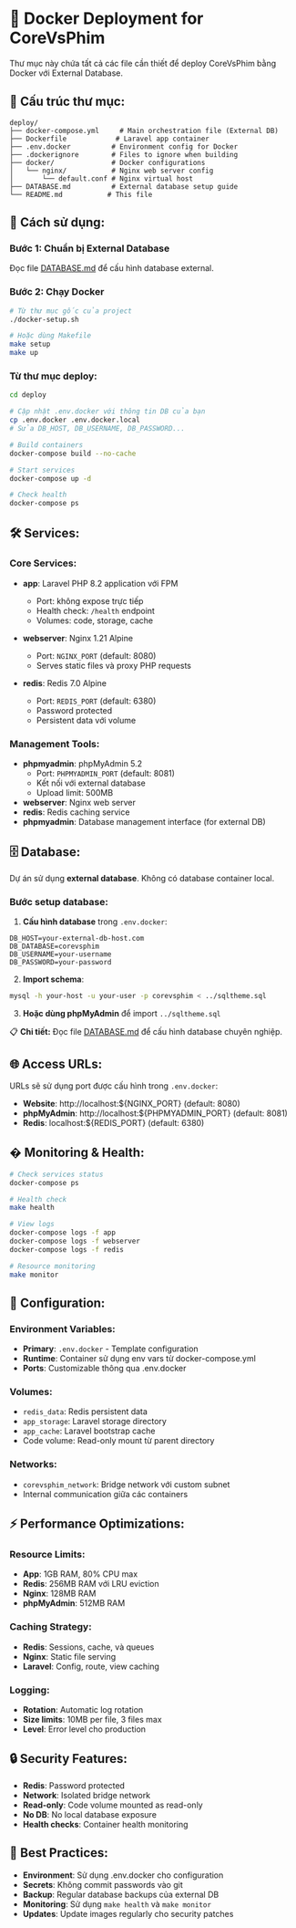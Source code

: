 # 🐳 Docker Deployment for CoreVsPhim

Thư mục này chứa tất cả các file cần thiết để deploy CoreVsPhim bằng Docker với External Database.

## 📁 Cấu trúc thư mục:

```
deploy/
├── docker-compose.yml     # Main orchestration file (External DB)
├── Dockerfile            # Laravel app container
├── .env.docker          # Environment config for Docker
├── .dockerignore        # Files to ignore when building
├── docker/              # Docker configurations
│   └── nginx/           # Nginx web server config
│       └── default.conf # Nginx virtual host
├── DATABASE.md          # External database setup guide
└── README.md           # This file
```

## 🚀 Cách sử dụng:

### Bước 1: Chuẩn bị External Database
Đọc file [DATABASE.md](DATABASE.md) để cấu hình database external.

### Bước 2: Chạy Docker
```bash
# Từ thư mục gốc của project
./docker-setup.sh

# Hoặc dùng Makefile
make setup
make up
```

### Từ thư mục deploy:
```bash
cd deploy

# Cập nhật .env.docker với thông tin DB của bạn
cp .env.docker .env.docker.local
# Sửa DB_HOST, DB_USERNAME, DB_PASSWORD...

# Build containers
docker-compose build --no-cache

# Start services
docker-compose up -d

# Check health
docker-compose ps
```

## 🛠️ Services:

### Core Services:
- **app**: Laravel PHP 8.2 application với FPM
  - Port: không expose trực tiếp
  - Health check: `/health` endpoint
  - Volumes: code, storage, cache
  
- **webserver**: Nginx 1.21 Alpine
  - Port: `NGINX_PORT` (default: 8080)
  - Serves static files và proxy PHP requests
  
- **redis**: Redis 7.0 Alpine
  - Port: `REDIS_PORT` (default: 6380)
  - Password protected
  - Persistent data với volume
  
### Management Tools:
- **phpmyadmin**: phpMyAdmin 5.2
  - Port: `PHPMYADMIN_PORT` (default: 8081)
  - Kết nối với external database
  - Upload limit: 500MB
- **webserver**: Nginx web server  
- **redis**: Redis caching service
- **phpmyadmin**: Database management interface (for external DB)

## 🗄️ Database:

Dự án sử dụng **external database**. Không có database container local.

### Bước setup database:

1. **Cấu hình database** trong `.env.docker`:
```env
DB_HOST=your-external-db-host.com
DB_DATABASE=corevsphim
DB_USERNAME=your-username
DB_PASSWORD=your-password
```

2. **Import schema**: 
```bash
mysql -h your-host -u your-user -p corevsphim < ../sqltheme.sql
```

3. **Hoặc dùng phpMyAdmin** để import `../sqltheme.sql`

📋 **Chi tiết:** Đọc file [DATABASE.md](DATABASE.md) để cấu hình database chuyên nghiệp.

## 🌐 Access URLs:

URLs sẽ sử dụng port được cấu hình trong `.env.docker`:

- **Website**: http://localhost:${NGINX_PORT} (default: 8080)
- **phpMyAdmin**: http://localhost:${PHPMYADMIN_PORT} (default: 8081)  
- **Redis**: localhost:${REDIS_PORT} (default: 6380)

## � Monitoring & Health:

```bash
# Check services status
docker-compose ps

# Health check
make health

# View logs
docker-compose logs -f app
docker-compose logs -f webserver
docker-compose logs -f redis

# Resource monitoring
make monitor
```

## 🔧 Configuration:

### Environment Variables:
- **Primary**: `.env.docker` - Template configuration
- **Runtime**: Container sử dụng env vars từ docker-compose.yml
- **Ports**: Customizable thông qua .env.docker

### Volumes:
- `redis_data`: Redis persistent data
- `app_storage`: Laravel storage directory
- `app_cache`: Laravel bootstrap cache
- Code volume: Read-only mount từ parent directory

### Networks:
- `corevsphim_network`: Bridge network với custom subnet
- Internal communication giữa các containers

## ⚡ Performance Optimizations:

### Resource Limits:
- **App**: 1GB RAM, 80% CPU max
- **Redis**: 256MB RAM với LRU eviction
- **Nginx**: 128MB RAM
- **phpMyAdmin**: 512MB RAM

### Caching Strategy:
- **Redis**: Sessions, cache, và queues
- **Nginx**: Static file serving
- **Laravel**: Config, route, view caching

### Logging:
- **Rotation**: Automatic log rotation
- **Size limits**: 10MB per file, 3 files max
- **Level**: Error level cho production

## 🔒 Security Features:

- **Redis**: Password protected
- **Network**: Isolated bridge network  
- **Read-only**: Code volume mounted as read-only
- **No DB**: No local database exposure
- **Health checks**: Container health monitoring

## 📝 Best Practices:

- **Environment**: Sử dụng .env.docker cho configuration
- **Secrets**: Không commit passwords vào git
- **Backup**: Regular database backups của external DB
- **Monitoring**: Sử dụng `make health` và `make monitor`
- **Updates**: Update images regularly cho security patches
